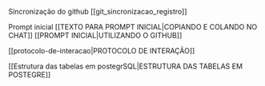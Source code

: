 
Sincronização do github [[git_sincronizacao_registro]]

Prompt inicial 
[[TEXTO PARA PROMPT INICIAL|COPIANDO E COLANDO NO CHAT]]
[[PROMPT INICIAL|UTILIZANDO O GITHUB]]

[[protocolo-de-interacao|PROTOCOLO DE INTERAÇÃO]] 

[[Estrutura das tabelas em postegrSQL|ESTRUTURA DAS TABELAS EM POSTEGRE]] 